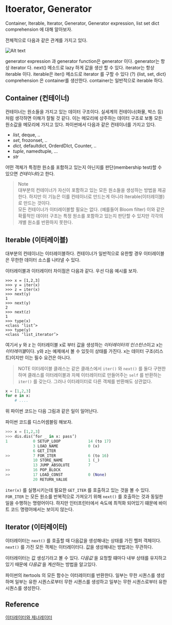 # Itoerator, Generator
Container, Iterable, Iterator, Generator, Generator expression, list set dict comprehension 에 대해 알아보자.

전체적으로 다음과 같은 관계를 가지고 있다.

![Alt text](generator_iterator_iterable_container.jpg "generator & iterator & iterable & container")

generator expression 과 generator function은 generator  이다.
generator는 항상 iterator 다.
next() 메소드로 lazy 하게 값을 생산 할 수 있다.
iterator는 항상 iterable 이다.
iterable은 iter() 메소드로 iterator 를 구할 수 있다 (?)
{list, set, dict} comprehension 은 container를 생산한다.
container는 일반적으로 iterable 하다.

## Container (컨테이너)
컨테이너는 원소들을 가지고 있는 데이터 구조이다. 실세계의 컨테이너(화물, 박스 등) 처럼 생각하면 이해가 잘될 것 같다. 이는 메모리에 상주하는 데이터 구조로 보통 모든 원소값을 메모리에 가지고 있다. 파이썬에서 다음과 같은 컨테이너를 가지고 있다.

* *list*, deque, ..
* *set*, frozonset, ..
* *dict,* defaultdict, OrderdDIct, Counter, ..
* *tuple*, namedtuple, ...
* *str*

어떤 객체가 특정한 원소를 포함하고 있는지 아닌지를 판단(membership test)할 수 있으면 *컨테이너*라고 한다. 

> Note </br>
> 대부분의 컨테이너가 자신이 포함하고 있는 모든 원소들을 생성하는 방법을 제공한다. 하지만 이 기능은 이를 컨테이너로 만드는게 아니라 Iterable(이터레이블)로 만드는 것이다.
> </br>
> 모든 컨테이너가 이터레이블할 필요는 없다. (예를들어 Bloom filter) 이와 같은 확률적인 데이터 구조는 특정 원소를 포함하고 있는지 판단할 수 있지만 각각의 개별 원소를 반환하지 못한다.

## Iterable (이터레이블)
대부분의 컨테이너는 이터레이블하다. 컨테이너가 일반적으로 유한할 경우 이터레이블은 무한한 데이터 소스를 나타낼 수 있다.

이터레이블과 이터레이터 차이점은 다음과 같다. 우선 다음 예시를 보자.

~~~
>>> x = [1,2,3]
>>> y = iter(x)
>>> z = iter(x)
>>> next(y)
1
>>> next(y)
2
>>> next(z)
1
>>> type(x)
<class ‘list’>
>>> type(y)
<class ‘list_iterator’>
~~~

여기서 y 와 z 는 이터레이블 x로 부터 값을 생성하는 *이터레이터의 인스턴스*이고 x는 *이터레이블*이다.  y와 z는 예제에서 볼 수 있듯이 상태를 가진다. x는 데이터 구조(리스트)이지만 이는 필수 요건은 아니다.

> NOTE
> 이터레이블 클래스는 같은 클래스에서 `iter()` 와 `next()` 를 둘다 구현한하며 클래스를 이터레이블과 자체 이터레이터로 만들어주는 `self` 를 반환하는 `iter()` 를 갖는다.  그러나 이터레이터로 다른 객체를 반환해도 상관없다.

~~~python
x = [1,2,3]
for e in x:
	# ....
~~~
위 파이썬 코드는 다음 그림과 같은 일이 일어난다.


파이썬 코드를 디스어셈블링 해보자.

~~~python
>>> x = [1,2,3]
>>> dis.dis(‘for _ in x: pass’)
1 		 	0 SETUP_LOOP        	14 (to 17)
		 	3 LOAD_NAME          	0 (x)
     	 	6 GET_ITER
>> 	        7 FOR_ITER           	6 (to 16)
	     	10 STORE_NAME         	1 (_)
	     	13 JUMP_ABSOLUTE      	7
>>       	16 POP_BLOCK
>>         	17 LOAD_CONST         	0 (None)         
	 		20 RETURN_VALUE 
~~~

 `iter(x)` 를 실행시키는데 필요한 `GET_ITER` 를 호출하고 있는 것을 볼 수 있다. `FOR_ITER` 는 모든 원소를 반복적으로 가져오기 위해 `next()` 를 호출하는 것과 동일한 일을 수행하는 명령어이다. 하지만 인터프린터에서 속도에 최적화 되어있기 떄문에 바이트 코드 명령어에서는 보이지 않는다.


## Iterator (이터레이터)
이터레이터는 `next()` 를 호출할 때 다음값을 생성해내는 상태를 가진 헬퍼 객체이다. `next()` 를 가진 모든 객체는 이터레이터다.  값을 생성해내는 방법과는 무관하다.

이터레이터는 값 생성기라고 볼 수 있다. *다음값* 을 요청할 떄마다 내부 상태를 유지하고 있기 때문에 *다음값* 을 계산하는 방법을 알고있다.

파이썬의 itertools 의 모든 함수는 이터레이터를 반환한다. 일부는 무한 시퀀스를 생성하며 일부는 유한 시퀀스로부터 무한 시퀀스를 생성하고 일부는 무한 시퀀스로부터 유한 시퀀스를 생성한다.

## Reference
[이터레이터와 제너레이터](https://mingrammer.com/translation-iterators-vs-generators/)